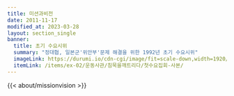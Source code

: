 ```yaml
---
title: 미션과비전
date: 2011-11-17
modified_at: 2023-03-28
layout: section_single
banner:
  title: 초기 수요시위
  summary: "정대협, 일본군'위안부'문제 해결을 위한 1992년 초기 수요시위"
  imageLink: https://durumi.io/cdn-cgi/image/fit=scale-down,width=1920/https://r2.womenandwarmuseum.net/exhibition/ex-02/%ec%9a%b4%eb%8f%99%ec%82%ac%ea%b4%80/%ec%b9%a8%eb%ac%b5%ec%9d%84%ea%b9%a8%ed%8a%b8%eb%a6%ac%eb%8b%a4/%ec%b2%ab%ec%88%98%ec%9a%94%ec%a7%91%ed%9a%8c%20%ec%82%ac%eb%b3%b8.jpg
  itemLink: /items/ex-02/운동사관/침묵을깨트리다/첫수요집회-사본/
---
```


{{< about/missionvision >}}